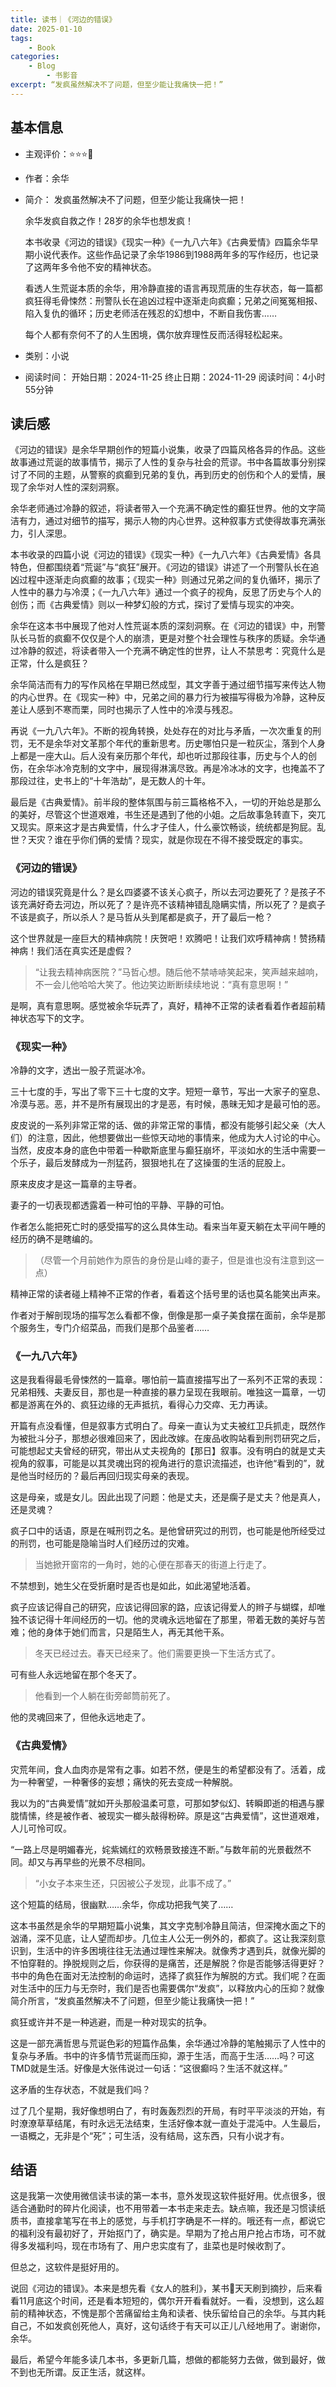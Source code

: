 ```yaml
---
title: 读书｜《河边的错误》
date: 2025-01-10
tags: 
	- Book
categories:
	- Blog
    	- 书影音
excerpt: “发疯虽然解决不了问题，但至少能让我痛快一把！”
---
```


## 基本信息

- 主观评价：⭐⭐⭐🌛
- 作者：余华
- 简介：
	发疯虽然解决不了问题，但至少能让我痛快一把！  
	
	余华发疯自救之作！28岁的余华也想发疯！  
	
	本书收录《河边的错误》《现实一种》《一九八六年》《古典爱情》四篇余华早期小说代表作。这些作品记录了余华1986到1988两年多的写作经历，也记录了这两年多令他不安的精神状态。  
	
	看透人生荒诞本质的余华，用冷静直接的语言再现荒唐的生存状态，每一篇都疯狂得毛骨悚然：刑警队长在追凶过程中逐渐走向疯癫；兄弟之间冤冤相报、陷入复仇的循环；历史老师活在残忍的幻想中，不断自我伤害……  
	
	每个人都有奈何不了的人生困境，偶尔放弃理性反而活得轻松起来。

- 类别：小说
- 阅读时间：
	开始日期：2024-11-25
	终止日期：2024-11-29
	阅读时间：4小时55分钟


## 读后感

《河边的错误》是余华早期创作的短篇小说集，收录了四篇风格各异的作品。这些故事通过荒诞的故事情节，揭示了人性的复杂与社会的荒谬。书中各篇故事分别探讨了不同的主题，从警察的疯癫到兄弟的复仇，再到历史的创伤和个人的爱情，展现了余华对人性的深刻洞察。

余华老师通过冷静的叙述，将读者带入一个充满不确定性的癫狂世界。他的文字简洁有力，通过对细节的描写，揭示人物的内心世界。这种叙事方式使得故事充满张力，引人深思。

本书收录的四篇小说《河边的错误》《现实一种》《一九八六年》《古典爱情》各具特色，但都围绕着“荒诞”与“疯狂”展开。《河边的错误》讲述了一个刑警队长在追凶过程中逐渐走向疯癫的故事；《现实一种》则通过兄弟之间的复仇循环，揭示了人性中的暴力与冷漠；《一九八六年》通过一个疯子的视角，反思了历史与个人的创伤；而《古典爱情》则以一种梦幻般的方式，探讨了爱情与现实的冲突。

余华在这本书中展现了他对人性荒诞本质的深刻洞察。在《河边的错误》中，刑警队长马哲的疯癫不仅仅是个人的崩溃，更是对整个社会理性与秩序的质疑。余华通过冷静的叙述，将读者带入一个充满不确定性的世界，让人不禁思考：究竟什么是正常，什么是疯狂？

余华简洁而有力的写作风格在早期已然成型，其文字善于通过细节描写来传达人物的内心世界。在《现实一种》中，兄弟之间的暴力行为被描写得极为冷静，这种反差让人感到不寒而栗，同时也揭示了人性中的冷漠与残忍。

再说《一九八六年》。不断的视角转换，处处存在的对比与矛盾，一次次重复的刑罚，无不是余华对文革那个年代的重新思考。历史哪怕只是一粒灰尘，落到个人身上都是一座大山。后人没有亲历那个年代，却也听过那段往事，历史与个人的创伤，在余华冰冷克制的文字中，展现得淋漓尽致。再是冷冰冰的文字，也掩盖不了那段过往，史书上的“十年浩劫”，是无数人的十年。

最后是《古典爱情》。前半段的整体氛围与前三篇格格不入，一切的开始总是那么的美好，尽管这个世道艰难，书生还是遇到了他的小姐。之后故事急转直下，突兀又现实。原来这才是古典爱情，什么才子佳人，什么豪饮畅谈，统统都是狗屁。乱世？天灾？谁在乎你们俩的爱情？现实，就是你现在不得不接受既定的事实。

### 《河边的错误》

河边的错误究竟是什么？是幺四婆婆不该关心疯子，所以去河边要死了？是孩子不该充满好奇去河边，所以死了？是许亮不该精神错乱隐瞒实情，所以死了？是疯子不该是疯子，所以杀人？是马哲从头到尾都是疯子，开了最后一枪？

这个世界就是一座巨大的精神病院！庆贺吧！欢腾吧！让我们欢呼精神病！赞扬精神病！我们活在真实还是虚假？

> “让我去精神病医院？”马哲心想。随后他不禁哧哧笑起来，笑声越来越响，不一会儿他哈哈大笑了。他边笑边断断续续地说：“真有意思啊！” 

是啊，真有意思啊。感觉被余华玩弄了，真好，精神不正常的读者看着作者超前精神状态写下的文字。

### 《现实一种》

冷静的文字，透出一股子荒诞冰冷。

三十七度的手，写出了零下三十七度的文字。短短一章节，写出一大家子的窒息、冷漠与恶。恶，并不是所有展现出的才是恶，有时候，愚昧无知才是最可怕的恶。

皮皮说的一系列非常正常的话、做的非常正常的事情，都没有能够引起父亲（大人们）的注意，因此，他想要做出一些惊天动地的事情来，他成为大人讨论的中心。当然，皮皮本身的底色中带着一种歇斯底里与癫狂崩坏，平淡如水的生活中需要一个乐子，最后发酵成为一剂猛药，狠狠地扎在了这操蛋的生活的屁股上。

原来皮皮才是这一篇章的主导者。

妻子的一切表现都透露着一种可怕的平静、平静的可怕。

作者怎么能把死亡时的感受描写的这么具体生动。看来当年夏天躺在太平间午睡的经历的确不是瞎编的。

> （尽管一个月前她作为原告的身份是山峰的妻子，但是谁也没有注意到这一点）

精神正常的读者碰上精神不正常的作者，看着这个括号里的话也莫名能笑出声来。

作者对于解剖现场的描写怎么看都不像，倒像是那一桌子美食摆在面前，余华是那个服务生，专门介绍菜品，而我们是那个品鉴者……

### 《一九八六年》

这是我看得最毛骨悚然的一篇章。哪怕前一篇直接描写出了一系列不正常的表现：兄弟相残、夫妻反目，那也是一种直接的暴力呈现在我眼前。唯独这一篇章，一切都是游离在外的、疯狂边缘的无声抵抗，看得心力交瘁、无力再读。

开篇有点没看懂，但是叙事方式明白了。母亲一直认为丈夫被红卫兵抓走，既然作为被批斗分子，那想必很难回来了，因此改嫁。在废品收购站看到刑罚研究之后，可能想起丈夫曾经的研究，带出从丈夫视角的【那日】叙事。没有明白的就是丈夫视角的叙事，可能是以其灵魂出窍的视角进行的意识流描述，也许他“看到的”，就是他当时经历的？最后再回归现实母亲的表现。

这是母亲，或是女儿。因此出现了问题：他是丈夫，还是瘸子是丈夫？他是真人，还是灵魂？

疯子口中的话语，原是在喊刑罚之名。是他曾研究过的刑罚，也可能是他所经受过的刑罚，也可能是隐喻当时人们经历过的灾难。

> 当她掀开窗帘的一角时，她的心便在那春天的街道上行走了。

不禁想到，她生父在受折磨时是否也是如此，如此渴望地活着。

疯子应该记得自己的研究，应该记得回家的路，应该记得爱人的辫子与蝴蝶，却唯独不该记得十年间经历的一切。他的灵魂永远地留在了那里，带着无数的美好与苦难；他的身体于她们而言，只是陌生人，再无其他干系。

> 冬天已经过去。春天已经来了。他们需要更换一下生活方式了。

可有些人永远地留在那个冬天了。

> 他看到一个人躺在街旁邮筒前死了。

他的灵魂回来了，但他永远地走了。

### 《古典爱情》

灾荒年间，食人血肉亦是常有之事。如若不然，便是生的希望都没有了。活着，成为一种奢望，一种奢侈的妄想；痛快的死去变成一种解脱。

我以为的“古典爱情”就如开头那般温柔可意，可那如梦似幻、转瞬即逝的相遇与朦胧情愫，终是被作者、被现实一榔头敲得粉碎。原是这“古典爱情”，这世道艰难，人儿可怜可叹。

“一路上尽是明媚春光，姹紫嫣红的欢畅景致接连不断。”与数年前的光景截然不同。却又与再早些的光景不尽相同。

> “小女子本来生还，只因被公子发现，此事不成了。”

这个短篇的结局，很幽默……余华，你成功把我气笑了……


这本书虽然是余华的早期短篇小说集，其文字克制冷静且简洁，但深掩水面之下的汹涌，深不见底，让人望而却步。几位主人公无一例外的，都疯了。这让我深刻意识到，生活中的许多困境往往无法通过理性来解决。就像秀才遇到兵，就像光脚的不怕穿鞋的。挣脱规则之后，你获得的是痛苦，还是解脱？你是否能够活得更好？书中的角色在面对无法控制的命运时，选择了疯狂作为解脱的方式。我们呢？在面对生活中的压力与无奈时，我们是否也需要偶尔“发疯”，以释放内心的压抑？就像简介所言，“发疯虽然解决不了问题，但至少能让我痛快一把！”

疯狂或许并不是一种逃避，而是一种对现实的抗争。

这是一部充满哲思与荒诞色彩的短篇作品集，余华通过冷静的笔触揭示了人性中的复杂与矛盾。书中的许多情节荒诞而压抑，源于生活，而高于生活……吗？可这TMD就是生活。好像是大张伟说过一句话：“这很癫吗？生活不就这样。”

这矛盾的生存状态，不就是我们吗？

过了几个星期，我好像想明白了，有时轰轰烈烈的开局，有时平平淡淡的开始，有时潦潦草草结尾，有时永远无法结束，生活好像本就一直处于混沌中。人生最后，一语概之，无非是个“死”；可生活，没有结局，这东西，只有小说才有。


## 结语

这是我第一次使用微信读书读的第一本书，意外发现这软件挺好用。优点很多，很适合通勤时的碎片化阅读，也不用带着一本书走来走去。缺点嘛，我还是习惯读纸质书，直接拿笔写在书上的感觉，与手机打字确是不一样的。哦还有一点，都说它的福利没有最初好了，开始抠门了，确实是。早期为了抢占用户抢占市场，可不就得多发福利吗，现在市场有了、用户忠实度有了，韭菜也是时候收割了。

但总之，这软件是挺好用的。

说回《河边的错误》。本来是想先看《女人的胜利》，某书📕天天刷到摘抄，后来看看11月底这个时间，还是看本短短的，偶尔开开看看就好。一看，没想到，这么超前的精神状态，不愧是那个苦痛留给主角和读者、快乐留给自己的余华。与其内耗自己，不如发疯创死他人，真好，这句话终于有天可以正儿八经地用了。谢谢你，余华。

最后，希望今年能多读几本书，多更新几篇，想做的都能努力去做，做到最好，做不到也无所谓。反正生活，就这样。
